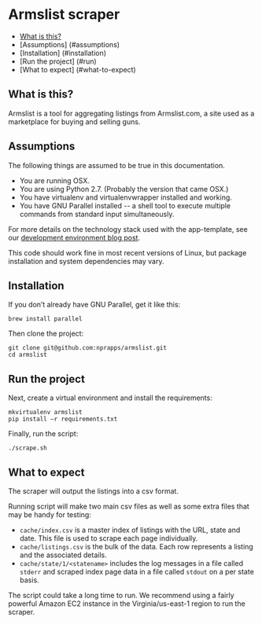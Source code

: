 # Armslist scraper

* [What is this?](#what-is-this)
* [Assumptions] (#assumptions)
* [Installation] (#installation)
* [Run the project] (#run)
* [What to expect] (#what-to-expect)

## What is this? <a id="what-is-this"></a>

Armslist is a tool for aggregating listings from Armslist.com, a site used as a marketplace for buying and selling guns.  

## Assumptions <a id="assumptions"></a>

The following things are assumed to be true in this documentation.
* You are running OSX.
* You are using Python 2.7. (Probably the version that came OSX.)
* You have virtualenv and virtualenvwrapper installed and working.
* You have GNU Parallel installed -- a shell tool to execute multiple commands from standard input simultaneously.

For more details on the technology stack used with the app-template, see our [development environment blog post](http://blog.apps.npr.org/2013/06/06/how-to-setup-a-developers-environment.html).

This code should work fine in most recent versions of Linux, but package installation and system dependencies may vary.

## Installation <a id="installation"></a>

If you don’t already have GNU Parallel, get it like this:

```
brew install parallel
```

Then clone the project:

```
git clone git@github.com:nprapps/armslist.git
cd armslist
```

## Run the project <a id="run"></a>

Next, create a virtual environment and install the requirements:

```
mkvirtualenv armslist
pip install –r requirements.txt
```

Finally, run the script:

```
./scrape.sh
```

## What to expect <a id="what-to-expect"></a>

The scraper will output the listings into a csv format. 

Running script will make two main csv files as well as some extra files that may be handy for testing:

* `cache/index.csv` is a master index of listings with the URL, state and date. This file is used to scrape each page individually.
* `cache/listings.csv` is the bulk of the data. Each row represents a listing and the associated details.
* `cache/state/1/<statename>` includes the log messages in a file called `stderr` and scraped index page data in a file called `stdout` on a per state basis.

The script could take a long time to run. We recommend using a fairly powerful Amazon EC2 instance in the Virginia/us-east-1 region to run the scraper.
